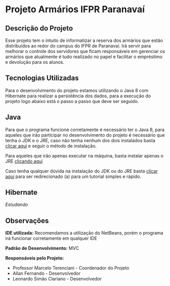 # Projeto Armários IFPR Paranavaí
## Descrição do Projeto
Esse projeto tem o intuito de informatizar a reserva dos armários que estão distribuídos ao redor do campus do IFPR de Paranavaí. Irá servir para melhorar o controle dos servidores que ficam responsáveis em gerenciar os armários que atualmente é tudo realizado no papel e facilitar o empréstimo e devolução para os alunos.

## Tecnologias Utilizadas
Para o desenvolvimento do projeto estamos utilizando o Java 8 com Hibernate para realizar a persistência dos dados, para a execução do projeto logo abaixo está o passo a passo que deve ser seguido.

## Java
Para que o programa funcione corretamente é necessário ter o Java 8, para aqueles que irão participar no desenvolvimento do projeto é necessário  que tenha o JDK e o JRE, caso não tenha nenhum dos dois instalados basta [clicar aqui](https://www.oracle.com/br/java/technologies/javase/javase8-archive-downloads.html) e seguir o método de instalação.

Para aqueles que irão apenas executar na máquina, basta instalar apenas o JRE [clicando aqui](https://www.oracle.com/br/java/technologies/javase/javase8-archive-downloads.html)

Caso tenha qualquer dúvida na instalação do JDK ou do JRE basta [clicar aqui](https://mauriciogeneroso.medium.com/configurando-java-1-instala%C3%A7%C3%A3o-do-jre-e-do-jdk-no-windows-38cacace0377) para ser redirecionado (a) para um tutorial simples e rápido.

## Hibernate
_Estudando_

## Observações
**IDE utilizada:** Recomendamos a utilização do NetBeans, porém o programa irá funcionar corretamente em qualquer IDE

**Padrão de Desenvolvimento:** MVC

**Responsáveis pelo Projeto:**

- Professor Marcelo Terenciani - Coordenador do Projeto
- Allan Fernando - Desenvolvedor
- Leonardo Simão Clariano - Desenvolvedor